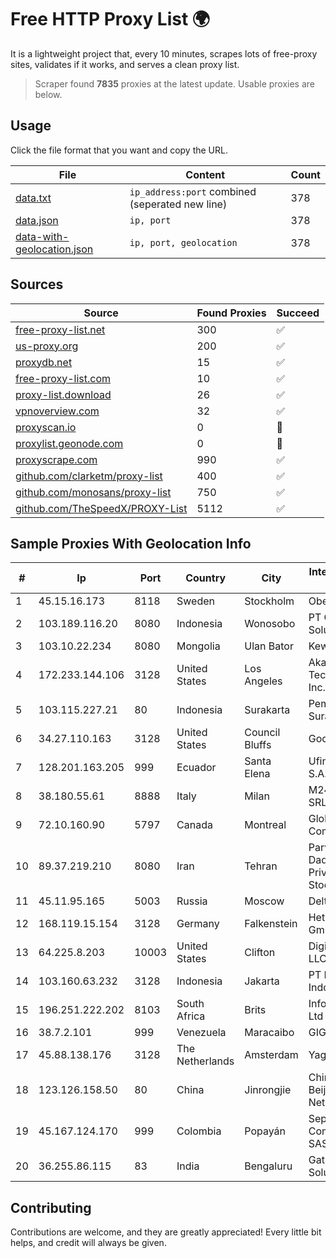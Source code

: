 
# Free HTTP Proxy List 🌍

It is a lightweight project that, every 10 minutes, scrapes lots of free-proxy sites, validates if it works, and serves a clean proxy list.


> Scraper found **7835** proxies at the latest update. Usable proxies are below.

## Usage

Click the file format that you want and copy the URL.


|File|Content|Count|
|----|-------|-----|
|[data.txt](https://raw.githubusercontent.com/themiralay/Proxy-List-World/master/data.txt)|`ip_address:port` combined (seperated new line)|378|
|[data.json](https://raw.githubusercontent.com/themiralay/Proxy-List-World/master/data.json)|`ip, port`|378|
|[data-with-geolocation.json](https://raw.githubusercontent.com/themiralay/Proxy-List-World/master/data-with-geolocation.json)|`ip, port, geolocation`|378|

## Sources

|Source|Found Proxies|Succeed|
|------|-------------|-------|
|[free-proxy-list.net](https://free-proxy-list.net)|300|✅|
|[us-proxy.org](https://www.us-proxy.org)|200|✅|
|[proxydb.net](http://proxydb.net)|15|✅|
|[free-proxy-list.com](https://free-proxy-list.com/?page=&port=&type%5B%5D=http&type%5B%5D=https&up_time=0&search=Search)|10|✅|
|[proxy-list.download](https://www.proxy-list.download/HTTP)|26|✅|
|[vpnoverview.com](https://vpnoverview.com/privacy/anonymous-browsing/free-proxy-servers)|32|✅|
|[proxyscan.io](https://www.proxyscan.io)|0|🚫|
|[proxylist.geonode.com](https://proxylist.geonode.com/api/proxy-list?limit=300&page=1&sort_by=lastChecked&sort_type=desc&protocols=http,https)|0|🚫|
|[proxyscrape.com](https://api.proxyscrape.com/v2/?request=displayproxies&protocol=http&timeout=10000&country=all&ssl=all&anonymity=all)|990|✅|
|[github.com/clarketm/proxy-list](https://raw.githubusercontent.com/clarketm/proxy-list/master/proxy-list-raw.txt)|400|✅|
|[github.com/monosans/proxy-list](https://raw.githubusercontent.com/monosans/proxy-list/main/proxies/http.txt)|750|✅|
|[github.com/TheSpeedX/PROXY-List](https://raw.githubusercontent.com/TheSpeedX/PROXY-List/master/http.txt)|5112|✅|


## Sample Proxies With Geolocation Info

|#|Ip|Port|Country|City|Internet Service Provider|
|-|--|----|-------|----|-------------------------|
|1|45.15.16.173|8118|Sweden|Stockholm|Obehosting AB|
|2|103.189.116.20|8080|Indonesia|Wonosobo|PT Callysta Total Solusindo|
|3|103.10.22.234|8080|Mongolia|Ulan Bator|Kewiko LLC|
|4|172.233.144.106|3128|United States|Los Angeles|Akamai Technologies, Inc.|
|5|103.115.227.21|80|Indonesia|Surakarta|Pemerintah Kota Surakarta|
|6|34.27.110.163|3128|United States|Council Bluffs|Google LLC|
|7|128.201.163.205|999|Ecuador|Santa Elena|Ufinet Panama S.A.|
|8|38.180.55.61|8888|Italy|Milan|M247 Europe SRL|
|9|72.10.160.90|5797|Canada|Montreal|GloboTech Communications|
|10|89.37.219.210|8080|Iran|Tehran|Parvaresh Dadeha Co. Private Joint Stock|
|11|45.11.95.165|5003|Russia|Moscow|Delta Ltd|
|12|168.119.15.154|3128|Germany|Falkenstein|Hetzner Online GmbH|
|13|64.225.8.203|10003|United States|Clifton|DigitalOcean, LLC|
|14|103.160.63.232|3128|Indonesia|Jakarta|PT Herza Digital Indonesia|
|15|196.251.222.202|8103|South Africa|Brits|Info-Gro (PTY) Ltd|
|16|38.7.2.101|999|Venezuela|Maracaibo|GIGAPOP, C.A.|
|17|45.88.138.176|3128|The Netherlands|Amsterdam|Yaglom Labs Ltd|
|18|123.126.158.50|80|China|Jinrongjie|China Unicom Beijing Province Network|
|19|45.167.124.170|999|Colombia|Popayán|Sepcom Comunicaciones SAS|
|20|36.255.86.115|83|India|Bengaluru|Gatik Business Solutions|



## Contributing

Contributions are welcome, and they are greatly appreciated! Every
little bit helps, and credit will always be given.

